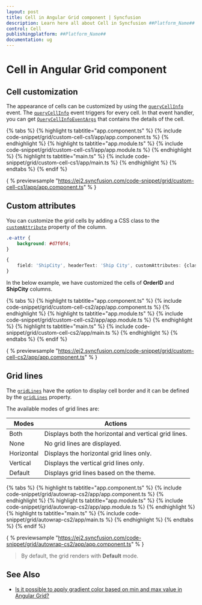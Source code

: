 ```yaml
---
layout: post
title: Cell in Angular Grid component | Syncfusion
description: Learn here all about Cell in Syncfusion ##Platform_Name## Grid component of Syncfusion Essential JS 2 and more.
control: Cell 
publishingplatform: ##Platform_Name##
documentation: ug
---
```


# Cell in Angular Grid component

## Cell customization

The appearance of cells can be customized by using the
[`queryCellInfo`](../../api/grid/#querycellinfo) event.
The [`queryCellInfo`](../../api/grid/#querycellinfo) event
triggers for every cell. In that event handler, you can get
[`QueryCellInfoEventArgs`](../../api/grid/queryCellInfoEventArgs) that contains the details of the cell.

{% tabs %}
{% highlight ts tabtitle="app.component.ts" %}
{% include code-snippet/grid/custom-cell-cs1/app/app.component.ts %}
{% endhighlight %}
{% highlight ts tabtitle="app.module.ts" %}
{% include code-snippet/grid/custom-cell-cs1/app/app.module.ts %}
{% endhighlight %}
{% highlight ts tabtitle="main.ts" %}
{% include code-snippet/grid/custom-cell-cs1/app/main.ts %}
{% endhighlight %}
{% endtabs %}
{% endif %}
  
{ % previewsample "https://ej2.syncfusion.com/code-snippet/grid/custom-cell-cs1/app/app.component.ts" % }

## Custom attributes

You can customize the grid cells by adding a CSS class to the [`customAttribute`](../../api/grid/column/#customattributes) property of the column.

```CSS
.e-attr {
    background: #d7f0f4;
}
```

```typescript
{
    field: 'ShipCity', headerText: 'Ship City', customAttributes: {class: 'e-attr'}, width: '120'
}
```

In the below example, we have customized the cells of **OrderID** and **ShipCity** columns.

{% tabs %}
{% highlight ts tabtitle="app.component.ts" %}
{% include code-snippet/grid/custom-cell-cs2/app/app.component.ts %}
{% endhighlight %}
{% highlight ts tabtitle="app.module.ts" %}
{% include code-snippet/grid/custom-cell-cs2/app/app.module.ts %}
{% endhighlight %}
{% highlight ts tabtitle="main.ts" %}
{% include code-snippet/grid/custom-cell-cs2/app/main.ts %}
{% endhighlight %}
{% endtabs %}
{% endif %}
  
{ % previewsample "https://ej2.syncfusion.com/code-snippet/grid/custom-cell-cs2/app/app.component.ts" % }

## Grid lines

The [`gridLines`](../../api/grid/#gridlines) have the option to display cell border and it can be defined by the
[`gridLines`](../../api/grid/#gridlines) property.

The available modes of grid lines are:

| Modes | Actions |
|-------|---------|
| Both | Displays both the horizontal and vertical grid lines.|
| None | No grid lines are displayed.|
| Horizontal | Displays the horizontal grid lines only.|
| Vertical | Displays the vertical grid lines only.|
| Default | Displays grid lines based on the theme.|

{% tabs %}
{% highlight ts tabtitle="app.component.ts" %}
{% include code-snippet/grid/autowrap-cs2/app/app.component.ts %}
{% endhighlight %}
{% highlight ts tabtitle="app.module.ts" %}
{% include code-snippet/grid/autowrap-cs2/app/app.module.ts %}
{% endhighlight %}
{% highlight ts tabtitle="main.ts" %}
{% include code-snippet/grid/autowrap-cs2/app/main.ts %}
{% endhighlight %}
{% endtabs %}
{% endif %}
  
{ % previewsample "https://ej2.syncfusion.com/code-snippet/grid/autowrap-cs2/app/app.component.ts" % }

>By default, the grid renders with **Default** mode.

## See Also

* [Is it possible to apply gradient color based on min and max value in Angular Grid?](https://www.syncfusion.com/forums/160346/is-it-possible-to-apply-gradient-color-based-on-min-and-max-value-in-angular-grid)